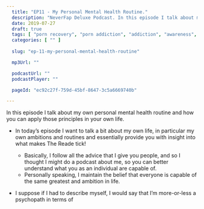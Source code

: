 ```yaml
---
  title: "EP11 - My Personal Mental Health Routine."
  description: "NeverFap Deluxe Podcast. In this episode I talk about my own personal mental health routine and how you can apply those principles in your own life."
  date: 2019-07-27
  draft: true
  tags: [ "porn recovery", "porn addiction", "addiction", "awareness", "nofap", "neverfap", "neverfap deluxe", "neverfap basics", "nofap podcast", "neverfap podcast", "neverfap deluxe podcast" ]
  categories: [ "" ]
  
  slug: "ep-11-my-personal-mental-health-routine"

  mp3Url: ""

  podcastUrl: ""
  podcastPlayer: ""

  pageId: "ec92c27f-759d-45bf-8647-3c5a6669740b"

---
```


In this episode I talk about my own personal mental health routine and how you can apply those principles in your own life.




- In today’s episode I want to talk a bit about my own life, in particular my own ambitions and routines and essentially provide you with insight into what makes The Reade tick!
    - Basically, I follow all the advice that I give you people, and so I thought I might do a podcast about me, so you can better understand what you as an individual are capable of. 
    - Personally speaking, I maintain the belief that everyone is capable of the same greatest and ambition in life.

- I suppose if I had to describe myself, I would say that I’m more-or-less a psychopath in terms of 


